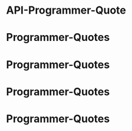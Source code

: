 # API-Programmer-Quote
# Programmer-Quotes
# Programmer-Quotes
# Programmer-Quotes
# Programmer-Quotes
